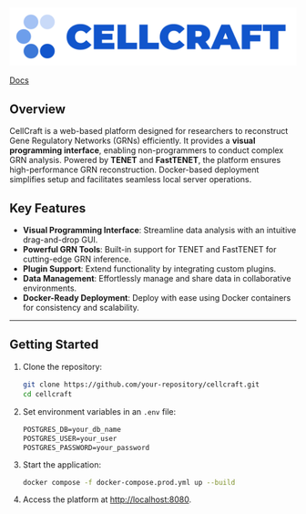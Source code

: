 <img src="https://github.com/cxinsys/cellcraft/blob/807998fda59e15e185ea9d2835ff7b81a884460f/frontend/src/assets/cellcraft_logo_text.png"/>

[Docs](https://cellcraft.gitbook.io/cellcraft-docs)

## Overview

CellCraft is a web-based platform designed for researchers to reconstruct Gene Regulatory Networks (GRNs) efficiently. It provides a **visual programming interface**, enabling non-programmers to conduct complex GRN analysis. Powered by **TENET** and **FastTENET**, the platform ensures high-performance GRN reconstruction. Docker-based deployment simplifies setup and facilitates seamless local server operations.

## Key Features
- **Visual Programming Interface**: Streamline data analysis with an intuitive drag-and-drop GUI.
- **Powerful GRN Tools**: Built-in support for TENET and FastTENET for cutting-edge GRN inference.
- **Plugin Support**: Extend functionality by integrating custom plugins.
- **Data Management**: Effortlessly manage and share data in collaborative environments.
- **Docker-Ready Deployment**: Deploy with ease using Docker containers for consistency and scalability.

---

## Getting Started

1. Clone the repository:
   ```bash
   git clone https://github.com/your-repository/cellcraft.git
   cd cellcraft
   ```

2. Set environment variables in an `.env` file:
   ```dotenv
   POSTGRES_DB=your_db_name
   POSTGRES_USER=your_user
   POSTGRES_PASSWORD=your_password
   ```

3. Start the application:
   ```bash
   docker compose -f docker-compose.prod.yml up --build
   ```

4. Access the platform at [http://localhost:8080](http://localhost:8080).
